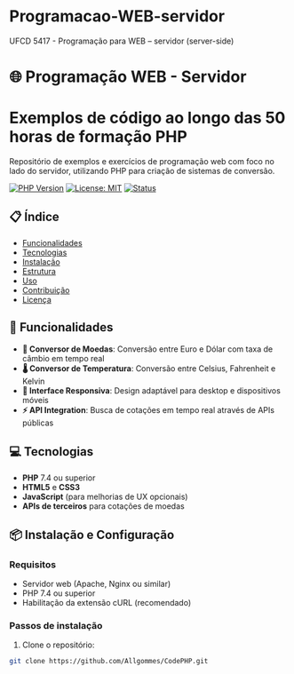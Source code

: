 # Programacao-WEB-servidor
UFCD 5417 - Programação para WEB – servidor (server-side)

# 🌐 Programação WEB - Servidor
# Exemplos de código ao longo das 50 horas de formação PHP

Repositório de exemplos e exercícios de programação web com foco no lado do servidor, utilizando PHP para criação de sistemas de conversão.

[![PHP Version](https://img.shields.io/badge/PHP-7.4%2B-8892BF.svg)](https://php.net/)
[![License: MIT](https://img.shields.io/badge/License-MIT-blue.svg)](https://opensource.org/licenses/MIT)
[![Status](https://img.shields.io/badge/Status-Em%20Desenvolvimento-yellowgreen.svg)](https://github.com/Allgommes/Programacao-WEB-servidor)

## 📋 Índice

- [Funcionalidades](#-funcionalidades)
- [Tecnologias](#-tecnologias)
- [Instalação](#-instalação-e-configuração)
- [Estrutura](#-estrutura-do-projeto)
- [Uso](#-exemplos-de-uso)
- [Contribuição](#-contribuição)
- [Licença](#-licença)

## 🚀 Funcionalidades

- **💱 Conversor de Moedas**: Conversão entre Euro e Dólar com taxa de câmbio em tempo real
- **🌡️ Conversor de Temperatura**: Conversão entre Celsius, Fahrenheit e Kelvin
- **🎯 Interface Responsiva**: Design adaptável para desktop e dispositivos móveis
- **⚡ API Integration**: Busca de cotações em tempo real através de APIs públicas

## 💻 Tecnologias

- **PHP** 7.4 ou superior
- **HTML5** e **CSS3**
- **JavaScript** (para melhorias de UX opcionais)
- **APIs de terceiros** para cotações de moedas

## 📦 Instalação e Configuração

### Requisitos
- Servidor web (Apache, Nginx ou similar)
- PHP 7.4 ou superior
- Habilitação da extensão cURL (recomendado)

### Passos de instalação
1. Clone o repositório:
```bash
git clone https://github.com/Allgommes/CodePHP.git

